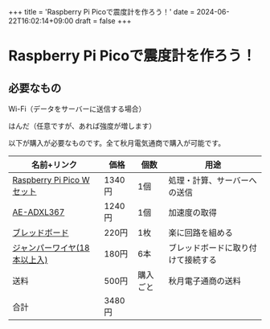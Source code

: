 +++
title = 'Raspberry Pi Picoで震度計を作ろう！'
date = 2024-06-22T16:02:14+09:00
draft = false
+++

# Raspberry Pi Picoで震度計を作ろう！

## 必要なもの

Wi-Fi（データをサーバーに送信する場合）

はんだ（任意ですが、あれば強度が増します）

以下が購入が必要なものです。全て秋月電気通商で購入が可能です。

| 名前+リンク | 価格 | 個数 | 用途 |
| --- | --- | --- | --- |
| [Raspberry Pi Pico W セット](https://akizukidenshi.com/catalog/g/g118021/) | 1340円 | 1個 | 処理・計算、サーバーへの送信 |
| [AE-ADXL367](https://akizukidenshi.com/catalog/g/g129428/) | 1240円 | 1個 | 加速度の取得 |
| [ブレッドボード](https://akizukidenshi.com/catalog/g/g105294/) | 220円 | 1枚 | 楽に回路を組める | 
| [ジャンパーワイヤ(18本以上入)](https://akizukidenshi.com/catalog/g/g105371/) | 180円 | 6本 | ブレッドボードに取り付けて接続する |
| 送料 | 500円 | 購入ごと | 秋月電子通商の送料 |
| 合計 | 3480円 | | |